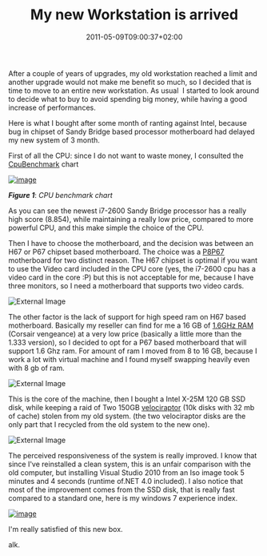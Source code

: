 ﻿---
title: "My new Workstation is arrived"
description: ""
date: 2011-05-09T09:00:37+02:00
draft: false
tags: [Hardware]
categories: [General]
---
After a couple of years of upgrades, my old workstation reached a limit and another upgrade would not make me benefit so much, so I decided that is time to move to an entire new workstation. As usual  I started to look around to decide what to buy to avoid spending big money, while having a good increase of performances.

Here is what I bought after some month of ranting against Intel, because bug in chipset of Sandy Bridge based processor motherboard had delayed my new system of 3 month.

First of all the CPU: since I do not want to waste money, I consulted the [CpuBenchmark](http://www.cpubenchmark.net/high_end_cpus.html) chart

[![image](https://www.codewrecks.com/blog/wp-content/uploads/2011/05/image_thumb4.png "image")](https://www.codewrecks.com/blog/wp-content/uploads/2011/05/image4.png)

 ***Figure 1***: *CPU benchmark chart*

As you can see the newest i7-2600 Sandy Bridge processor has a really high score (8.854), while maintaining a really low price, compared to more powerful CPU, and this make simple the choice of the CPU.

Then I have to choose the motherboard, and the decision was between an H67 or P67 chipset based motherboard. The choice was a [P8P67](http://www.asus.com/Motherboards/Intel_Socket_1155/P8P67/) motherboard for two distinct reason. The H67 chipset is optimal if you want to use the Video card included in the CPU core (yes, the i7-2600 cpu has a video card in the core :P) but this is not acceptable for me, because I have three monitors, so I need a motherboard that supports two video cards.

![External Image](http://www.legitreviews.com/images/reviews/1466/P8P67-PRO_2D_H_x.jpg)

The other factor is the lack of support for high speed ram on H67 based motherboard. Basically my reseller can find for me a 16 GB of [1.6GHz RAM](http://computershopper.com/best-prices/product/34636340/Memory/Corsair-Vengeance-memory-16-GB-4-x-4-GB-DIMM-240-pin-DDR3)  (Corsair vengeance) at a very low price (basically a little more than the 1.333 version), so I decided to opt for a P67 based motherboard that will support 1.6 Ghz ram. For amount of ram I moved from 8 to 16 GB, because I work a lot with virtual machine and I found myself swapping heavily even with 8 gb of ram.

![External Image](http://www.bttech.com.au/images/big/Corsair-Vengeance-4.jpg)

This is the core of the machine, then I bought a Intel X-25M 120 GB SSD disk, while keeping a raid of Two 150GB [velociraptor](http://www.wdvelociraptor.com/) (10k disks with 32 mb of cache) stolen from my old system. (the two velociraptor disks are the only part that I recycled from the old system to the new one).

![External Image](http://www.terahertzpc.it/newage/images/intel-x25-m-gen-2-34nm-ssd.jpg)

The perceived responsiveness of the system is really improved. I know that since I've reinstalled a clean system, this is an unfair comparison with the old computer, but installing Visual Studio 2010 from an Iso image took 5 minutes and 4 seconds (runtime of.NET 4.0 included). I also notice that most of the improvement comes from the SSD disk, that is really fast compared to a standard one, here is my windows 7 experience index.

[![image](https://www.codewrecks.com/blog/wp-content/uploads/2011/05/image_thumb5.png "image")](https://www.codewrecks.com/blog/wp-content/uploads/2011/05/image5.png)

I'm really satisfied of this new box.

alk.
